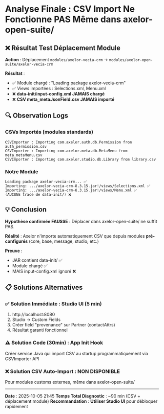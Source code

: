 # Analyse Finale : CSV Import Ne Fonctionne PAS Même dans axelor-open-suite/

## ❌ Résultat Test Déplacement Module

**Action** : Déplacement `modules/axelor-vecia-crm` → `modules/axelor-open-suite/axelor-vecia-crm`

**Résultat** :
- ✅ Module chargé : "Loading package axelor-vecia-crm"
- ✅ Views importées : Selections.xml, Menu.xml
- ❌ **data-init/input-config.xml JAMAIS chargé**
- ❌ **CSV meta_metaJsonField.csv JAMAIS importé**

## 🔍 Observation Logs

### CSVs Importés (modules standards)
```
CSVImporter : Importing com.axelor.auth.db.Permission from auth_permission.csv
CSVImporter : Importing com.axelor.meta.db.MetaMenu from meta_metaMenu.csv
CSVImporter : Importing com.axelor.studio.db.Library from library.csv
```

### Notre Module
```
Loading package axelor-vecia-crm... ✅
Importing: .../axelor-vecia-crm-8.3.15.jar!/views/Selections.xml ✅
Importing: .../axelor-vecia-crm-8.3.15.jar!/views/Menu.xml ✅
(AUCUNE trace de data-init/) ❌
```

## 💡 Conclusion

**Hypothèse confirmée FAUSSE** : Déplacer dans axelor-open-suite/ ne suffit PAS.

**Réalité** : Axelor n'importe automatiquement CSV que depuis modules **pré-configurés**
(core, base, message, studio, etc.)

**Preuve** :
- JAR contient data-init/ ✅
- Module chargé ✅
- MAIS input-config.xml ignoré ❌

## 📋 Solutions Alternatives

### ✅ Solution Immédiate : Studio UI (5 min)
1. http://localhost:8080
2. Studio → Custom Fields
3. Créer field "provenance" sur Partner (contactAttrs)
4. Résultat garanti fonctionnel

### ⚠️ Solution Code (30min) : App Init Hook
Créer service Java qui import CSV au startup programmatiquement via CSVImporter API

### ❌ Solution CSV Auto-Import : NON DISPONIBLE
Pour modules customs externes, même dans axelor-open-suite/

---

**Date** : 2025-10-05 21:45
**Temps Total Diagnostic** : ~90 min (CSV + déplacement module)
**Recommandation** : **Utiliser Studio UI** pour débloquer rapidement
